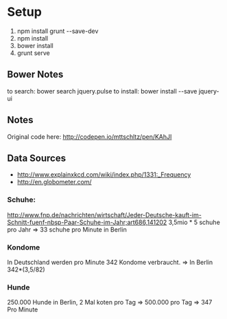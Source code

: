 # Setup
1.  npm install grunt --save-dev
2.  npm install
3.  bower install
4.  grunt serve


## Bower Notes
to search: bower search jquery.pulse
to install: bower install --save jquery-ui

## Notes ##
Original code here: http://codepen.io/mttschltz/pen/KAhJI

## Data Sources
* http://www.explainxkcd.com/wiki/index.php/1331:_Frequency
* http://en.globometer.com/


### Schuhe: 
http://www.fnp.de/nachrichten/wirtschaft/Jeder-Deutsche-kauft-im-Schnitt-fuenf-nbsp-Paar-Schuhe-im-Jahr;art686,141202
3,5mio * 5 schuhe pro Jahr => 33 schuhe pro Minute in Berlin

### Kondome
In Deutschland werden pro Minute 342 Kondome verbraucht. => In Berlin 342*(3,5/82)

### Hunde
250.000 Hunde in Berlin, 2 Mal koten pro Tag => 500.000 pro Tag => 347 Pro Minute



